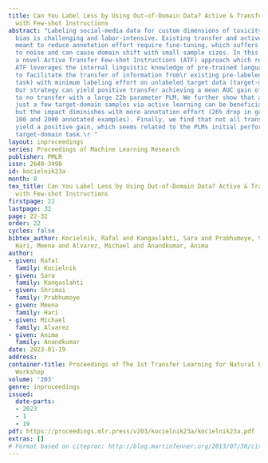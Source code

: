 ```yaml
---
title: Can You Label Less by Using Out-of-Domain Data? Active & Transfer Learning
  with Few-shot Instructions
abstract: "Labeling social-media data for custom dimensions of toxicity and social
  bias is challenging and labor-intensive. Existing transfer and active learning approaches
  meant to reduce annotation effort require fine-tuning, which suffers from over-fitting
  to noise and can cause domain shift with small sample sizes. In this work, we propose
  a novel Active Transfer Few-shot Instructions (ATF) approach which requires no fine-tuning.
  ATF leverages the internal linguistic knowledge of pre-trained language models (PLMs)
  to facilitate the transfer of information from\r existing pre-labeled datasets (source-domain
  task) with minimum labeling effort on unlabeled target data (target-domain task).
  Our strategy can yield positive transfer achieving a mean AUC gain of 10.5% compared
  to no transfer with a large 22b parameter PLM. We further show that annotation of
  just a few target-domain samples via active learning can be beneficial for transfer,
  but the impact diminishes with more annotation effort (26% drop in gain between
  100 and 2000 annotated examples). Finally, we find that not all transfer scenarios
  yield a positive gain, which seems related to the PLMs initial performance on the
  target-domain task.\r "
layout: inproceedings
series: Proceedings of Machine Learning Research
publisher: PMLR
issn: 2640-3498
id: kocielnik23a
month: 0
tex_title: Can You Label Less by Using Out-of-Domain Data? Active & Transfer Learning
  with Few-shot Instructions
firstpage: 22
lastpage: 32
page: 22-32
order: 22
cycles: false
bibtex_author: Kocielnik, Rafal and Kangaslahti, Sara and Prabhumoye, Shrimai and
  Hari, Meena and Alvarez, Michael and Anandkumar, Anima
author:
- given: Rafal
  family: Kocielnik
- given: Sara
  family: Kangaslahti
- given: Shrimai
  family: Prabhumoye
- given: Meena
  family: Hari
- given: Michael
  family: Alvarez
- given: Anima
  family: Anandkumar
date: 2023-01-19
address:
container-title: Proceedings of The 1st Transfer Learning for Natural Language Processing
  Workshop
volume: '203'
genre: inproceedings
issued:
  date-parts:
  - 2023
  - 1
  - 19
pdf: https://proceedings.mlr.press/v203/kocielnik23a/kocielnik23a.pdf
extras: []
# Format based on citeproc: http://blog.martinfenner.org/2013/07/30/citeproc-yaml-for-bibliographies/
---
```

